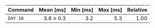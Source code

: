 | Command | Mean [ms] | Min [ms] | Max [ms] | Relative |
|:---|---:|---:|---:|---:|
| `DAY 16` | 3.6 ± 0.3 | 3.2 | 5.3 | 1.00 |
